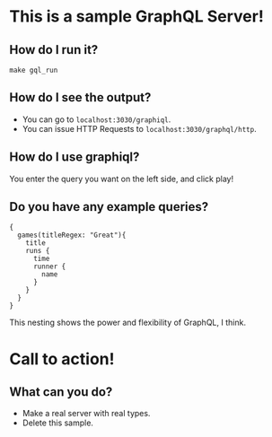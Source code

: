 # This is a sample GraphQL Server!
## How do I run it?
`make gql_run`

## How do I see the output?
- You can go to `localhost:3030/graphiql`.
- You can issue HTTP Requests to `localhost:3030/graphql/http`.

## How do I use graphiql?
You enter the query you want on the left side, and click play!

## Do you have any example queries?
```
{
  games(titleRegex: "Great"){
    title
    runs {
      time
      runner {
        name
      }
    }
  }
}
```
This nesting shows the power and flexibility of GraphQL, I think.

# Call to action!
## What can you do?
- Make a real server with real types.
- Delete this sample.
